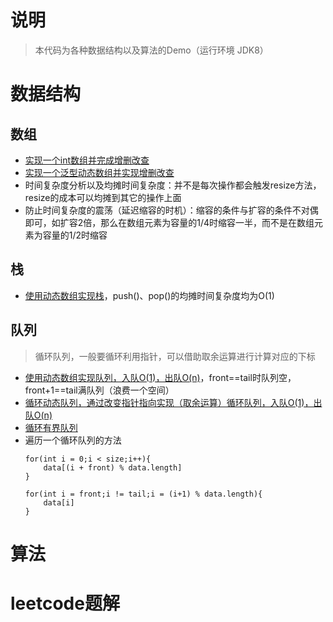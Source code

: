 # 说明
> 本代码为各种数据结构以及算法的Demo（运行环境 JDK8）

# 数据结构
## 数组
- [实现一个int数组并完成增删改查](./src/main/java/com/equator/datastruct/array/MyIntArray.java)
- [实现一个泛型动态数组并实现增删改查](./src/main/java/com/equator/datastruct/array/MyGenericArray.java)
- 时间复杂度分析以及均摊时间复杂度：并不是每次操作都会触发resize方法，resize的成本可以均摊到其它的操作上面
- 防止时间复杂度的震荡（延迟缩容的时机）：缩容的条件与扩容的条件不对偶即可，如扩容2倍，那么在数组元素为容量的1/4时缩容一半，而不是在数组元素为容量的1/2时缩容

## 栈
- [使用动态数组实现栈](./src/main/java/com/equator/datastruct/stack/MyGenericStack.java)，push()、pop()的均摊时间复杂度均为O(1)

## 队列
> 循环队列，一般要循环利用指针，可以借助取余运算进行计算对应的下标
- [使用动态数组实现队列，入队O(1)，出队O(n)](./src/main/java/com/equator/datastruct/queue/MyArrayQueue.java)，front==tail时队列空，front+1==tail满队列（浪费一个空间）
- [循环动态队列，通过改变指针指向实现（取余运算）循环队列，入队O(1)，出队O(n)](./src/main/java/com/equator/datastruct/queue/MyCycleQueue.java)
- [循环有界队列](./src/main/java/com/equator/datastruct/queue/MyQuickQueue.java)
- 遍历一个循环队列的方法
  ```
  for(int i = 0;i < size;i++){
      data[(i + front) % data.length]
  }
  
  for(int i = front;i != tail;i = (i+1) % data.length){
      data[i]
  }
  ```
# 算法

# leetcode题解